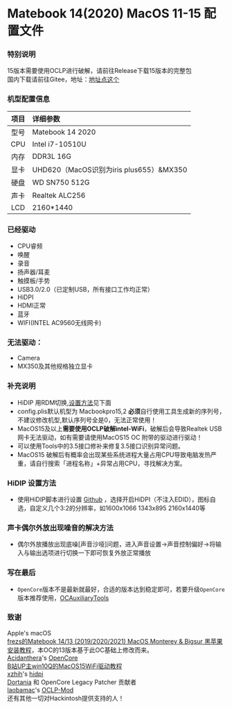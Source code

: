 # Matebook 14(2020) MacOS 11-15 配置文件

### 特别说明
15版本需要使用OCLP进行破解，请前往Release下载15版本的完整包  
国内下载请前往Gitee，地址：[地址点这个](https://gitee.com/ElmGatesCN/MateBook14-2020-OC)


### 机型配置信息
| 项目 | 详细参数|
| :--: | :-------------------- |
| 型号 | Matebook 14 2020    |
| CPU  | Intel i7-10510U |
|内存| DDR3L 16G|
| 显卡 | UHD620（MacOS识别为iris plus655）&MX350|
| 硬盘 | WD SN750 512G|
| 声卡 | Realtek ALC256 |
|LCD| 2160*1440|
  
### 已经驱动
* CPU睿频
* 唤醒
* 录音
* 扬声器/耳麦
* 触摸板/手势
* USB3.0/2.0（已定制USB，所有接口工作均正常）
* HiDPI
* HDMI正常
* 蓝牙
* WIFI(INTEL AC9560无线网卡)

### 无法驱动：
* Camera
* MX350及其他规格独立显卡

### 补充说明
* HiDIP 用RDM切换,[设置方法](#hidip-设置方法)见下面
* config.plis默认机型为 Macbookpro15,2 **必须**自行使用工具生成新的序列号，不建议修改机型,默认序列号全是0，无法正常使用！
* MacOS15及以上**需要使用OCLP破解intel-WiFi**，破解后会导致Realtek USB网卡无法驱动，如有需要请使用MacOS15 OC 附带的驱动进行驱动！
* 可以使用Tools中的3.5接口修补来修复3.5接口识别异常问题。
* MacOS15 破解后有概率会出现某些系统进程大量占用CPU导致电脑发热严重，请自行搜索「进程名称」+异常占用CPU，寻找解决方案。

### HiDIP 设置方法
* 使用HiDIP脚本进行设置 [Github](https://github.com/xzhih/one-key-hidpi) ，选择开启HiDPI（不注入EDID），图标自选，自定义几个3:2的分辨率，如1600x1066 1343x895 2160x1440等

### 声卡偶尔外放出现噪音的解决方法
* 偶尔外放播放出现底噪[声音沙哑]问题，进入声音设置->声音控制偏好->将输入与输出选项进行切换一下即可恢复外放正常播放

### 写在最后
* `OpenCore`版本不是最新就最好，合适的版本达到稳定即可，若要升级`OpenCore`版本推荐使用，[OCAuxiliaryTools](https://github.com/ic005k/OCAuxiliaryTools/blob/master/READMe-cn.md)

### 致谢
Apple's macOS  
[frezs的Matebook 14/13 (2019/2020/2021) MacOS Monterey & Bigsur 黑苹果安装教程](https://github.com/frezs/MateBook14-Hackintosh)，本OC的13版本基于此OC基础上修改而来。  
[Acidanthera](https://github.com/acidanthera)'s [OpenCore](https://github.com/acidanthera/OpenCorePkg)  
[B站UP主win10Q的MacOS15WiFi驱动教程](https://www.bilibili.com/video/BV1r5WyeyE3k/?vd_source=c3e90c8c0d8c4b38cb0f32fc94494c46)  
[xzhih](https://github.com/xzhih)'s [hidpi](https://github.com/xzhih/one-key-hidpi)  
[Dortania](https://github.com/dortania) 和 OpenCore Legacy Patcher 贡献者  
[laobamac](https://github.com/laobamac)'s [OCLP-Mod](https://github.com/laobamac/OCLP-Mod)  
还有其他一切对Hackintosh提供支持的人！  
